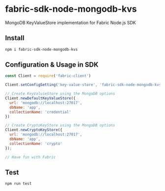 # fabric-sdk-node-mongodb-kvs

MongoDB KeyValueStore implementation for Fabric Node.js SDK

## Install

```bash
npm i fabric-sdk-node-mongodb-kvs
```

## Configuration & Usage in SDK

```javascript
const Client = require('fabric-client')

Client.setConfigSetting('key-value-store', 'fabric-sdk-node-mongodb-kvs')

// Create KeyValuieStore using the MongoDB options
Client.newDefaultKeyValueStore({
  url: 'mongodb://localhost:27017',
  dbName: 'app',
  collectionName: 'credential'
})

// Create CryptoKeyStore using the MongoDB options
Client.newCryptoKeyStore({
  url: 'mongodb://localhost:27017',
  dbName: 'app',
  collectionName: 'crypto'
});

// Have fun with Fabric
```

## Test

```bash
npm run test
```

